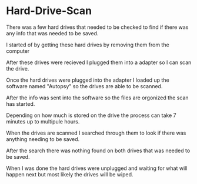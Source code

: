 # Hard-Drive-Scan

There was a few hard drives that needed to be checked to find if there was any info that was needed to be saved.


I started of by getting these hard drives by removing them from the computer

After these drives were recieved I plugged them into a adapter so I can scan the drive.

Once the hard drives were plugged into the adapter I loaded up the software named "Autopsy" so the drives are able to be scanned.

After the info was sent into the software so the files are orgonized the scan has started.

Depending on how much is stored on the drive the process can take 7 minutes up to multipule hours.

When the drives are scanned I searched through them to look if there was anything needing to be saved.

After the search there was nothing found on both drives that was needed to be saved.

When I was done the hard drives were unplugged and waiting for what will happen next but most likely the drives will be wiped.
